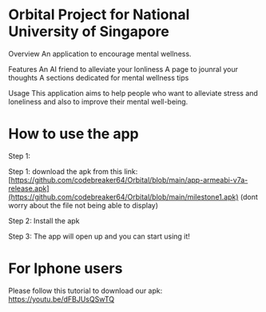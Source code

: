 # Orbital Project for National University of Singapore
 
Overview 
An application to encourage mental wellness.

Features
An AI friend to alleviate your lonliness
A page to jounral your thoughts
A sections dedicated for mental wellness tips

Usage
This application aims to help people who want to alleviate stress and loneliness and also to improve their mental well-being.

# How to use the app
Step 1:

Step 1: download the apk from this link: [https://github.com/codebreaker64/Orbital/blob/main/app-armeabi-v7a-release.apk](https://github.com/codebreaker64/Orbital/blob/main/milestone1.apk) (dont worry about the file not being able to display)

Step 2: Install the apk

Step 3: The app will open up and you can start using it!

# For Iphone users

Please follow this tutorial to download our apk: https://youtu.be/dFBJUsQSwTQ



